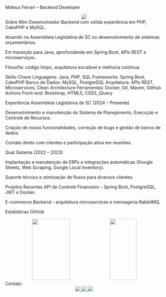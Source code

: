 Mateus Ferrari – Backend Developer
<div align="center"> <img src="https://readme-typing-svg.herokuapp.com/?color=00bfbf&size=35&center=true&vCenter=true&width=1000&lines=Java+%7C+Spring+Boot+%7C+Microservices;Backend+Developer;PHP+%7C+CakePHP+%7C+MySQL;Clean+Code+e+Aprendizado+Contínuo"/> </div>
Sobre Mim
Desenvolvedor Backend com sólida experiência em PHP, CakePHP e MySQL.

Atuando na Assembleia Legislativa de SC no desenvolvimento de sistemas orçamentários.

Em transição para Java, aprofundando em Spring Boot, APIs REST e microserviços.

Filosofia: código limpo, arquitetura escalável e melhoria contínua.

Skills-Chave
Linguagens: Java, PHP, SQL
Frameworks: Spring Boot, CakePHP
Banco de Dados: MySQL, PostgreSQL
Arquitetura: APIs REST, Microservices, Clean Architecture
Ferramentas: Docker, Git, Maven, GitHub Actions
Front-end: Bootstrap, HTML5, CSS3, jQuery

Experiência
Assembleia Legislativa de SC (2024 – Presente)

Desenvolvimento e manutenção do Sistema de Planejamento, Execução e Controle de Recursos.

Criação de novas funcionalidades, correção de bugs e gestão de banco de dados.

Contato direto com clientes e participação ativa em reuniões.

Qual Sistema (2022 – 2023)

Implantação e manutenção de ERPs e integrações automáticas (Google Sheets, Web Scraping, Google Local Inventory).

Suporte técnico e otimização de fluxos para diversos clientes.

Projetos Recentes
API de Controle Financeiro – Spring Boot, PostgreSQL, JWT e Docker.

E-commerce Backend – arquitetura microservices e mensageria RabbitMQ.

Estatísticas GitHub
<div align="center"> <img width="49%" height="195px" src="https://github-readme-stats.vercel.app/api?username=3ateusferrari&show_icons=true&count_private=true&hide_border=true&title_color=00bfbf&icon_color=00bfbf&text_color=c9d1d9&bg_color=0d1117" /> <img width="41%" height="195px" src="https://github-readme-stats.vercel.app/api/top-langs/?username=3ateusferrari&layout=compact&hide_border=true&title_color=00bfbf&text_color=c9d1d9&bg_color=0d1117" /> </div>
Contato
<div align="center"> <a href="mailto:mateusspier@email.com"> <img src="https://img.shields.io/badge/Email-00bfbf?style=for-the-badge&logo=gmail&logoColor=white" /> </a> <a href="https://www.linkedin.com/in/3ateusferrari/"> <img src="https://img.shields.io/badge/LinkedIn-0077B5?style=for-the-badge&logo=linkedin&logoColor=white" /> </a> <a href="https://github.com/3ateusferrari"> <img src="https://img.shields.io/badge/GitHub-171515?style=for-the-badge&logo=github&logoColor=white" /> </a> </div>
